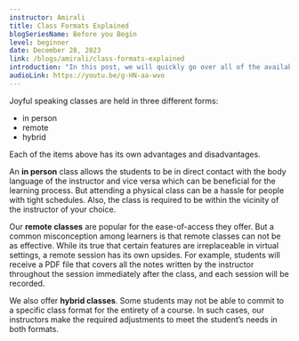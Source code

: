 ```yaml
---
instructor: Amirali
title: Class Formats Explained
blogSeriesName: Before you Begin
level: beginner
date: December 28, 2023
link: /blogs/amirali/class-formats-explained
introduction: "In this post, we will quickly go over all of the available formats for attending Joyful Speaking classes"
audioLink: https://youtu.be/g-HN-aa-wvo
---
```



Joyful speaking classes are held in three different forms: 
* in person
* remote
* hybrid


Each of the items above has its own advantages and disadvantages.

 An **in person** class allows the students to be in direct contact with the body language of the instructor and vice versa which can be beneficial for the learning process. But attending a physical class can be a hassle for people with tight schedules. Also, the class is required to be within the vicinity of the instructor of your choice.


Our **remote classes** are popular for the ease-of-access they offer. But a common misconception among learners is that remote classes can not be as effective. While its true that certain features are irreplaceable in virtual settings, a remote session has its own upsides. For example, students will receive a PDF file that covers all the notes written by the instructor throughout the session immediately after the class, and each session will be recorded.


We also offer **hybrid classes**. Some students may not be able to commit to a specific class format for the entirety of a course. In such cases, our instructors make the required adjustments to meet the student’s needs in both formats. 
